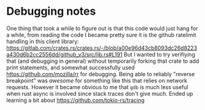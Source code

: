 # Debugging notes

One thing that took a while to figure out is that this code would
just hang for a while, from reading the code I became pretty sure
it is the github ratelimit handling in this client library:
https://gitlab.com/crates.rs/crates.rs/-/blob/a00e96d43cb8093dc26d8223a430d6b2cc2556dd/github_v3/src/lib.rs#L191
But I wanted to try verifiying that (and debugging in general) without temporarily forking
that crate to add print statements, and somewhat successfully
used https://github.com/mozilla/rr for debugging.  Being able
to reliably "reverse breakpoint" was *awesome* for something like this that relies
on network requests.  However it became obvious to me that
`gdb` is much less useful when rust async is involved since
stack traces don't give much.  Ended up learning a bit about
https://github.com/tokio-rs/tracing